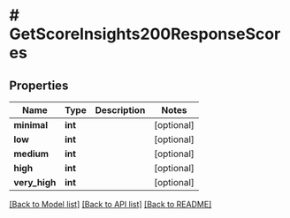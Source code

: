 # # GetScoreInsights200ResponseScores

## Properties

Name | Type | Description | Notes
------------ | ------------- | ------------- | -------------
**minimal** | **int** |  | [optional]
**low** | **int** |  | [optional]
**medium** | **int** |  | [optional]
**high** | **int** |  | [optional]
**very_high** | **int** |  | [optional]

[[Back to Model list]](../../README.md#models) [[Back to API list]](../../README.md#endpoints) [[Back to README]](../../README.md)
